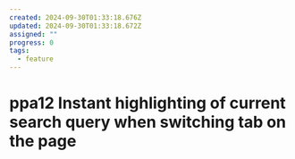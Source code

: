 ```yaml
---
created: 2024-09-30T01:33:18.676Z
updated: 2024-09-30T01:33:18.672Z
assigned: ""
progress: 0
tags:
  - feature
---
```


# ppa12 Instant highlighting of current search query when switching tab on the page
